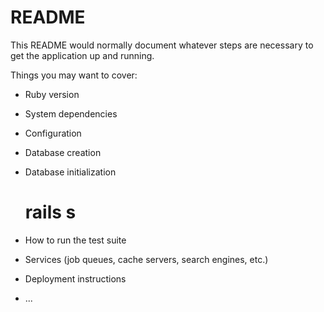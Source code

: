 # README

This README would normally document whatever steps are necessary to get the
application up and running.

Things you may want to cover:

* Ruby version

* System dependencies

* Configuration

* Database creation

* Database initialization
	# rails s 

* How to run the test suite

* Services (job queues, cache servers, search engines, etc.)

* Deployment instructions

* ...
